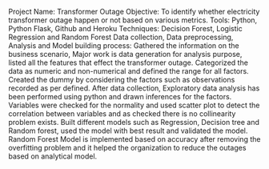 Project Name: Transformer Outage
Objective:  To identify whether electricity transformer outage happen or not based on various metrics.
Tools: Python, Python Flask, Github and Heroku
Techniques: Decision Forest, Logistic Regression and Random Forest
Data collection, Data preprocessing, Analysis and Model building process:
Gathered the information on the business scenario, Major work is data generation for analysis purpose, listed all the features that effect the transformer outage. Categorized the data as numeric and non-numerical and defined the range for all factors. Created the dummy by considering the factors such as observations recorded as per defined. After data collection, Exploratory data analysis has been performed using python and drawn inferences for the factors. Variables were checked for the normality and used scatter plot to detect the correlation between variables and as checked there is no collinearity problem exists. Built different models such as Regression, Decision tree and Random forest, used the model with best result and validated the model.  Random Forest Model is implemented based on accuracy after removing the overfitting problem and it helped the organization to reduce the outages based on analytical model.
